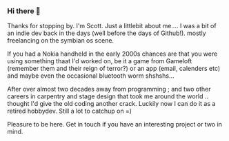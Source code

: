 ### Hi there 👋

Thanks for stopping by. I'm Scott. Just a littlebit about me.... I was a bit of an indie dev back in the days (well before the days of Github!). mostly freelancing on the symbian os scene.

If you had a Nokia handheld in the early 2000s chances are that you were using something thaat I'd worked on, be it a game from Gameloft (remember them and their reign of terror?) or an app (email, calenders etc) and maybe even the occasional bluetooth worm shshshs...

After over almost two decades away from programming ; and two other careers in carpentry and stage design that took me around the world .. thought I'd give the old coding another crack. Luckily now I can do it as a retired hobbydev. Still a lot to catchup on =)

Pleasure to be here. Get in touch if you have an interesting project or two in mind.

<!--
**scottpathes/scottpathes** is a ✨ _special_ ✨ repository because its `README.md` (this file) appears on your GitHub profile.

Here are some ideas to get you started:

- 🔭 I’m currently working on ...
- 🌱 I’m currently learning ...
- 👯 I’m looking to collaborate on ...
- 🤔 I’m looking for help with ...
- 💬 Ask me about ...
- 📫 How to reach me: ...
- 😄 Pronouns: ...
- ⚡ Fun fact: ...
-->
